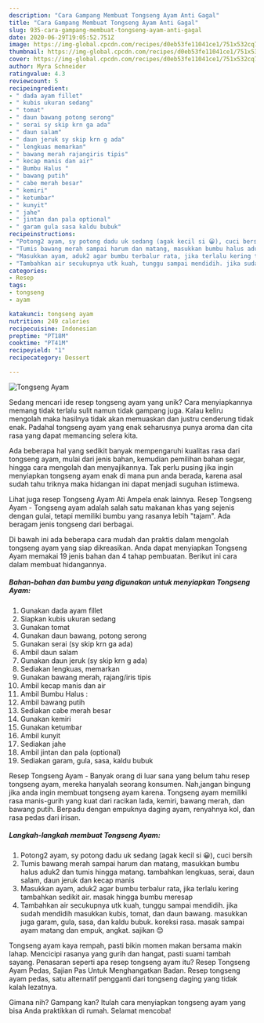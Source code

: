 ```yaml
---
description: "Cara Gampang Membuat Tongseng Ayam Anti Gagal"
title: "Cara Gampang Membuat Tongseng Ayam Anti Gagal"
slug: 935-cara-gampang-membuat-tongseng-ayam-anti-gagal
date: 2020-06-29T19:05:52.751Z
image: https://img-global.cpcdn.com/recipes/d0eb53fe11041ce1/751x532cq70/tongseng-ayam-foto-resep-utama.jpg
thumbnail: https://img-global.cpcdn.com/recipes/d0eb53fe11041ce1/751x532cq70/tongseng-ayam-foto-resep-utama.jpg
cover: https://img-global.cpcdn.com/recipes/d0eb53fe11041ce1/751x532cq70/tongseng-ayam-foto-resep-utama.jpg
author: Myra Schneider
ratingvalue: 4.3
reviewcount: 5
recipeingredient:
- " dada ayam fillet"
- " kubis ukuran sedang"
- " tomat"
- " daun bawang potong serong"
- " serai sy skip krn ga ada"
- " daun salam"
- " daun jeruk sy skip krn g ada"
- " lengkuas memarkan"
- " bawang merah rajangiris tipis"
- " kecap manis dan air"
- " Bumbu Halus "
- " bawang putih"
- " cabe merah besar"
- " kemiri"
- " ketumbar"
- " kunyit"
- " jahe"
- " jintan dan pala optional"
- " garam gula sasa kaldu bubuk"
recipeinstructions:
- "Potong2 ayam, sy potong dadu uk sedang (agak kecil si 😀), cuci bersih"
- "Tumis bawang merah sampai harum dan matang, masukkan bumbu halus aduk2 dan tumis hingga matang. tambahkan lengkuas, serai, daun salam, daun jeruk dan kecap manis"
- "Masukkan ayam, aduk2 agar bumbu terbalur rata, jika terlalu kering tambahkan sedikit air. masak hingga bumbu meresap"
- "Tambahkan air secukupnya utk kuah, tunggu sampai mendidih. jika sudah mendidih masukkan kubis, tomat, dan daun bawang. masukkan juga garam, gula, sasa, dan kaldu bubuk. koreksi rasa. masak sampai ayam matang dan empuk, angkat. sajikan 😊"
categories:
- Resep
tags:
- tongseng
- ayam

katakunci: tongseng ayam 
nutrition: 249 calories
recipecuisine: Indonesian
preptime: "PT18M"
cooktime: "PT41M"
recipeyield: "1"
recipecategory: Dessert

---
```



![Tongseng Ayam](https://img-global.cpcdn.com/recipes/d0eb53fe11041ce1/751x532cq70/tongseng-ayam-foto-resep-utama.jpg)

Sedang mencari ide resep tongseng ayam yang unik? Cara menyiapkannya memang tidak terlalu sulit namun tidak gampang juga. Kalau keliru mengolah maka hasilnya tidak akan memuaskan dan justru cenderung tidak enak. Padahal tongseng ayam yang enak seharusnya punya aroma dan cita rasa yang dapat memancing selera kita.

Ada beberapa hal yang sedikit banyak mempengaruhi kualitas rasa dari tongseng ayam, mulai dari jenis bahan, kemudian pemilihan bahan segar, hingga cara mengolah dan menyajikannya. Tak perlu pusing jika ingin menyiapkan tongseng ayam enak di mana pun anda berada, karena asal sudah tahu triknya maka hidangan ini dapat menjadi suguhan istimewa.

Lihat juga resep Tongseng Ayam Ati Ampela enak lainnya. Resep Tongseng Ayam - Tongseng ayam adalah salah satu makanan khas yang sejenis dengan gulai, tetapi memiliki bumbu yang rasanya lebih &#34;tajam&#34;. Ada beragam jenis tongseng dari berbagai.


Di bawah ini ada beberapa cara mudah dan praktis dalam mengolah tongseng ayam yang siap dikreasikan. Anda dapat menyiapkan Tongseng Ayam memakai 19 jenis bahan dan 4 tahap pembuatan. Berikut ini cara dalam membuat hidangannya.

<!--inarticleads1-->

##### Bahan-bahan dan bumbu yang digunakan untuk menyiapkan Tongseng Ayam:

1. Gunakan  dada ayam fillet
1. Siapkan  kubis ukuran sedang
1. Gunakan  tomat
1. Gunakan  daun bawang, potong serong
1. Gunakan  serai (sy skip krn ga ada)
1. Ambil  daun salam
1. Gunakan  daun jeruk (sy skip krn g ada)
1. Sediakan  lengkuas, memarkan
1. Gunakan  bawang merah, rajang/iris tipis
1. Ambil  kecap manis dan air
1. Ambil  Bumbu Halus :
1. Ambil  bawang putih
1. Sediakan  cabe merah besar
1. Gunakan  kemiri
1. Gunakan  ketumbar
1. Ambil  kunyit
1. Sediakan  jahe
1. Ambil  jintan dan pala (optional)
1. Sediakan  garam, gula, sasa, kaldu bubuk


Resep Tongseng Ayam - Banyak orang di luar sana yang belum tahu resep tongseng ayam, mereka hanyalah seorang konsumen. Nah,jangan bingung jika anda ingin membuat tongseng ayam karena. Tongseng ayam memiliki rasa manis-gurih yang kuat dari racikan lada, kemiri, bawang merah, dan bawang putih. Berpadu dengan empuknya daging ayam, renyahnya kol, dan rasa pedas dari irisan. 

<!--inarticleads2-->

##### Langkah-langkah membuat Tongseng Ayam:

1. Potong2 ayam, sy potong dadu uk sedang (agak kecil si 😀), cuci bersih
1. Tumis bawang merah sampai harum dan matang, masukkan bumbu halus aduk2 dan tumis hingga matang. tambahkan lengkuas, serai, daun salam, daun jeruk dan kecap manis
1. Masukkan ayam, aduk2 agar bumbu terbalur rata, jika terlalu kering tambahkan sedikit air. masak hingga bumbu meresap
1. Tambahkan air secukupnya utk kuah, tunggu sampai mendidih. jika sudah mendidih masukkan kubis, tomat, dan daun bawang. masukkan juga garam, gula, sasa, dan kaldu bubuk. koreksi rasa. masak sampai ayam matang dan empuk, angkat. sajikan 😊


Tongseng ayam kaya rempah, pasti bikin momen makan bersama makin lahap. Mencicipi rasanya yang gurih dan hangat, pasti suami tambah sayang. Penasaran seperti apa resep tongseng ayam itu? Resep Tongseng Ayam Pedas, Sajian Pas Untuk Menghangatkan Badan. Resep tongseng ayam pedas, satu alternatif pengganti dari tongseng daging yang tidak kalah lezatnya. 

Gimana nih? Gampang kan? Itulah cara menyiapkan tongseng ayam yang bisa Anda praktikkan di rumah. Selamat mencoba!
